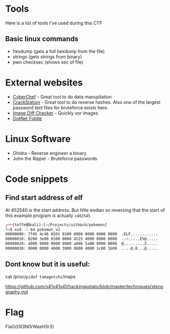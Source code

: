 # Tools

Here is a list of tools I've used during this CTF

## Basic linux commands

- hexdump (gets a full hexdump from the file)
- strings (gets strings from binary)
- pwn checksec <file> (shows sec of file)

# External websites

- [CyberChef](https://gchq.github.io/CyberChef) - Great tool to do data manupilation
- [CrackStation](https://crackstation.net/) - Great tool to do reverse hashes. Also one of the largest password text files for bruteforce exists here. 
- [Image Diff Checker](https://www.diffchecker.com/image-compare/) - Quickly xor images 
- [DotNet Fiddle](https://dotnetfiddle.net/)

# Linux Software

- Ghidra - Reverse engineer a binary
- John the Ripper - Bruteforce passwords

# Code snippets

## Find start address of elf

At 452540 is the start address. But little endian so reversing that the start of this example program is actually `s402545`

```bash
┌──(toffe㉿kali)-[~/Projects/uithack/pokemon]
└─$ xxd -l 64 pokemon_v2 
00000000: 7f45 4c46 0201 0100 0000 0000 0000 0000  .ELF............
00000010: 0200 3e00 0100 0000 4525 4000 0000 0000  ..>.....E%@.....
00000020: 4000 0000 0000 0000 a09b 5a00 0000 0000  @.........Z.....
00000030: 0000 0000 4000 3800 0b00 4000 1c00 1b00  ....@.8...@.....
```

## Dont know but it is useful:

cat /proc/`pidof tamagotchi`/maps



https://github.com/x41x41x41/hackingpotato/blob/master/techniques/stenography.md

# Flag

FlaG{t3l3N0rWasH3r3}